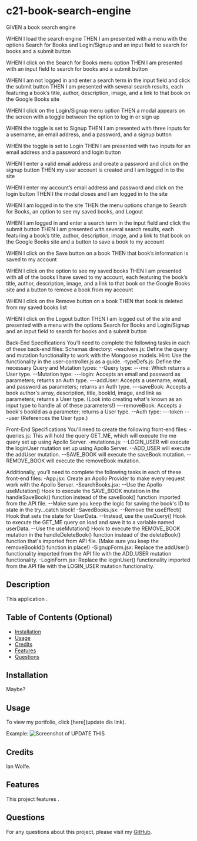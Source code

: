 # c21-book-search-engine

GIVEN a book search engine

WHEN I load the search engine
THEN I am presented with a menu with the options Search for Books and Login/Signup and an input field to search for books and a submit button

WHEN I click on the Search for Books menu option
THEN I am presented with an input field to search for books and a submit button

WHEN I am not logged in and enter a search term in the input field and click the submit button
THEN I am presented with several search results, each featuring a book’s title, author, description, image, and a link to that book on the Google Books site

WHEN I click on the Login/Signup menu option
THEN a modal appears on the screen with a toggle between the option to log in or sign up

WHEN the toggle is set to Signup
THEN I am presented with three inputs for a username, an email address, and a password, and a signup button

WHEN the toggle is set to Login
THEN I am presented with two inputs for an email address and a password and login button

WHEN I enter a valid email address and create a password and click on the signup button
THEN my user account is created and I am logged in to the site

WHEN I enter my account’s email address and password and click on the login button
THEN I the modal closes and I am logged in to the site

WHEN I am logged in to the site
THEN the menu options change to Search for Books, an option to see my saved books, and Logout

WHEN I am logged in and enter a search term in the input field and click the submit button
THEN I am presented with several search results, each featuring a book’s title, author, description, image, and a link to that book on the Google Books site and a button to save a book to my account

WHEN I click on the Save button on a book
THEN that book’s information is saved to my account

WHEN I click on the option to see my saved books
THEN I am presented with all of the books I have saved to my account, each featuring the book’s title, author, description, image, and a link to that book on the Google Books site and a button to remove a book from my account

WHEN I click on the Remove button on a book
THEN that book is deleted from my saved books list

WHEN I click on the Logout button
THEN I am logged out of the site and presented with a menu with the options Search for Books and Login/Signup and an input field to search for books and a submit button

Back-End Specifications
You’ll need to complete the following tasks in each of these back-end files:
Schemas directory:
-resolvers.js: Define the query and mutation functionality to work with the Mongoose models.
Hint: Use the functionality in the user-controller.js as a guide.
-typeDefs.js: Define the necessary Query and Mutation types:
--Query type:
---me: Which returns a User type.
--Mutation type:
---login: Accepts an email and password as parameters; returns an Auth type.
---addUser: Accepts a username, email, and password as parameters; returns an Auth type.
---saveBook: Accepts a book author's array, description, title, bookId, image, and link as parameters; returns a User type. (Look into creating what's known as an input type to handle all of these parameters!)
---removeBook: Accepts a book's bookId as a parameter; returns a User type.
--Auth type:
---token
---user (References the User type.)

Front-End Specifications
You'll need to create the following front-end files:
-queries.js: This will hold the query GET_ME, which will execute the me query set up using Apollo Server.
-mutations.js:
--LOGIN_USER will execute the loginUser mutation set up using Apollo Server.
--ADD_USER will execute the addUser mutation.
--SAVE_BOOK will execute the saveBook mutation.
--REMOVE_BOOK will execute the removeBook mutation.

Additionally, you’ll need to complete the following tasks in each of these front-end files:
-App.jsx: Create an Apollo Provider to make every request work with the Apollo Server.
-SearchBooks.jsx:
--Use the Apollo useMutation() Hook to execute the SAVE_BOOK mutation in the handleSaveBook() function instead of the saveBook() function imported from the API file.
--Make sure you keep the logic for saving the book's ID to state in the try...catch block!
-SavedBooks.jsx:
--Remove the useEffect() Hook that sets the state for UserData.
--Instead, use the useQuery() Hook to execute the GET_ME query on load and save it to a variable named userData.
--Use the useMutation() Hook to execute the REMOVE_BOOK mutation in the handleDeleteBook() function instead of the deleteBook() function that's imported from API file. (Make sure you keep the removeBookId() function in place!)
-SignupForm.jsx: Replace the addUser() functionality imported from the API file with the ADD_USER mutation functionality.
-LoginForm.jsx: Replace the loginUser() functionality imported from the API file with the LOGIN_USER mutation functionality.

## Description
  
This application .
  
## Table of Contents (Optional)
  
 - [Installation](#installation)
 - [Usage](#usage)
 - [Credits](#credits)
 - [Features](#features)
 - [Questions](#questions)
  
## Installation
  
Maybe?
  
## Usage
  
To view my portfolio, click [here](update dis link).

Example:
![Screenshot of UPDATE THIS](./screenshots/Screenshot-of-UPDATE.png)
  
## Credits
  
Ian Wolfe.
  
## Features
  
This project features .

## Questions

For any questions about this project, please visit my [GitHub](https://github.com/enkw).
